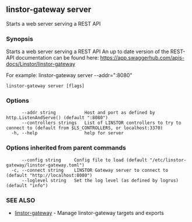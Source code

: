 ## linstor-gateway server

Starts a web server serving a REST API

### Synopsis

Starts a web server serving a REST API
An up to date version of the REST-API documentation can be found here:
https://app.swaggerhub.com/apis-docs/Linstor/linstor-gateway

For example:
linstor-gateway server --addr=":8080"

```
linstor-gateway server [flags]
```

### Options

```
      --addr string           Host and port as defined by http.ListenAndServe() (default ":8080")
      --controllers strings   List of LINSTOR controllers to try to connect to (default from $LS_CONTROLLERS, or localhost:3370)
  -h, --help                  help for server
```

### Options inherited from parent commands

```
      --config string     Config file to load (default "/etc/linstor-gateway/linstor-gateway.toml")
  -c, --connect string    LINSTOR Gateway server to connect to (default "http://localhost:8080")
      --loglevel string   Set the log level (as defined by logrus) (default "info")
```

### SEE ALSO

* [linstor-gateway](linstor-gateway.md)	 - Manage linstor-gateway targets and exports

